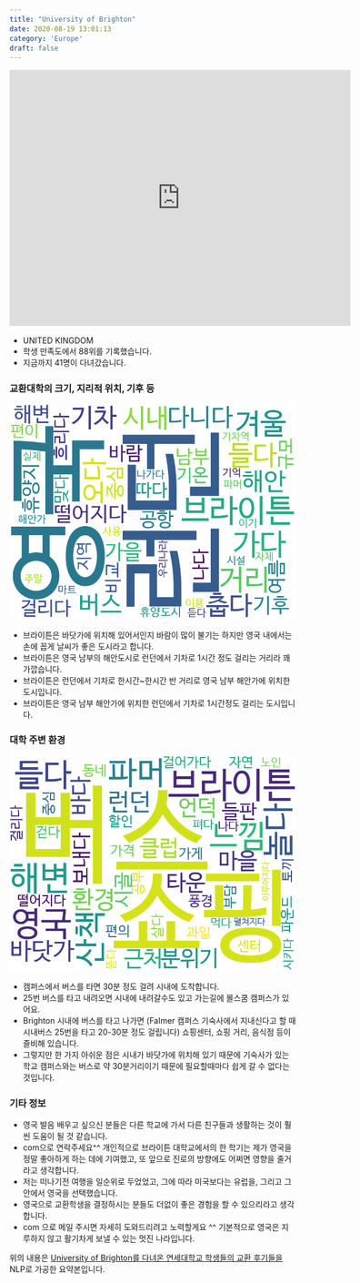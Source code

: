 ```yaml
---
title: "University of Brighton"
date: 2020-08-19 13:01:13
category: 'Europe'
draft: false
---
```


<iframe
width="600"
height="450"
frameborder="0" style="border:0"
src="https://www.google.com/maps/embed/v1/place?key=AIzaSyC9e1AME-pVmWC4hBpFdu5S4dKzyepa3HQ&q=University+of+Brighton&center=42.3428804,-71.16193990000002&zoom=14" allowfullscreen>
</iframe>

* UNITED KINGDOM
* 학생 만족도에서 88위를 기록했습니다.
* 지금까지 41명이 다녀갔습니다. 

### 교환대학의 크기, 지리적 위치, 기후 등

![gen_info-WordCloud](../univ_wordclouds_okt/gen_info/GB000005_gen_info_okt.png)

* 브라이튼은 바닷가에 위치해 있어서인지 바람이 많이 불기는 하지만 영국 내에서는 손에 꼽게 날씨가 좋은 도시라고 합니다.
* 브라이튼은 영국 남부의 해안도시로 런던에서 기차로 1시간 정도 걸리는 거리라 꽤 가깝습니다.
* 브라이튼은 런던에서 기차로 한시간~한시간 반 거리로 영국 남부 해안가에 위치한 도시입니다.
* 브라이튼은 영국 남부 해안가에 위치한 런던에서 기차로 1시간정도 걸리는 도시입니다.


### 대학 주변 환경

![env_info-WordCloud](../univ_wordclouds_okt/env_info/GB000005_env_info_okt.png)

* 캠퍼스에서 버스를 타면 30분 정도 걸려 시내에 도착합니다.
* 25번 버스를 타고 내려오면 시내에 내려갈수도 있고 가는길에 몰스쿰 캠퍼스가 있어요.
* Brighton 시내에 버스를 타고 나가면 (Falmer 캠퍼스 기숙사에서 지내신다고 할 때 시내버스 25번을 타고 20-30분 정도 걸립니다) 쇼핑센터, 쇼핑 거리, 음식점 등이 즐비해 있습니다.
* 그렇지만 한 가지 아쉬운 점은 시내가 바닷가에 위치해 있기 때문에 기숙사가 있는 학교 캠퍼스와는 버스로 약 30분거리이기 때문에 필요할때마다 쉽게 갈 수 없다는 것입니다.


### 기타 정보

* 영국 발음 배우고 싶으신 분들은 다른 학교에 가서 다른 친구들과 생활하는 것이 훨씬 도움이 될 것 같습니다.
* com으로 연락주세요^^ 개인적으로 브라이튼 대학교에서의 한 학기는 제가 영국을 정말 좋아하게 하는 데에 기여했고, 또 앞으로 진로의 방향에도 어쩌면 영향을 줄거라고 생각합니다.
* 저는 떠나기전 여행을 일순위로 두었었고, 그에 따라 미국보다는 유럽을, 그리고 그 안에서 영국을 선택했습니다.
* 영국으로 교환학생을 결정하시는 분들도 더없이 좋은 경험을 할 수 있으리라고 생각합니다.
* com 으로 메일 주시면 자세히 도와드리려고 노력할게요 ^^ 기본적으로 영국은 지루하지 않고 활기차게 보낼 수 있는 멋진 나라입니다.


위의 내용은 [University of Brighton를 다녀온 연세대학교 학생들의 교환 후기들을](http://oia.yonsei.ac.kr/partner/expReport.asp?ucode=GB000005&bgbn=A) NLP로 가공한 요약본입니다. 
